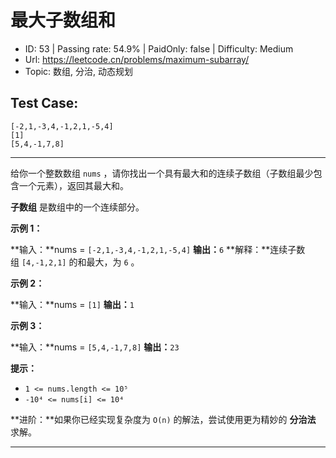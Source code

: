 # 最大子数组和

* ID: 53      | Passing rate: 54.9% | PaidOnly: false  | Difficulty: Medium
* Url: https://leetcode.cn/problems/maximum-subarray/
* Topic: 数组, 分治, 动态规划

## Test Case:

```
[-2,1,-3,4,-1,2,1,-5,4]
[1]
[5,4,-1,7,8]
```

---

给你一个整数数组 `nums`
，请你找出一个具有最大和的连续子数组（子数组最少包含一个元素），返回其最大和。

**子数组** 是数组中的一个连续部分。


**示例 1：**

**输入：**nums = `[-2,1,-3,4,-1,2,1,-5,4]`
**输出：**`6`
**解释：**连续子数组 `[4,-1,2,1]` 的和最大，为 `6` 。

**示例 2：**

**输入：**nums = `[1]`
**输出：**`1`

**示例 3：**

**输入：**nums = `[5,4,-1,7,8]`
**输出：**`23`


**提示：**

* `1 <= nums.length <= 10⁵`
* `-10⁴ <= nums[i] <= 10⁴`


**进阶：**如果你已经实现复杂度为 `O(n)` 的解法，尝试使用更为精妙的 **分治法**
求解。

---
